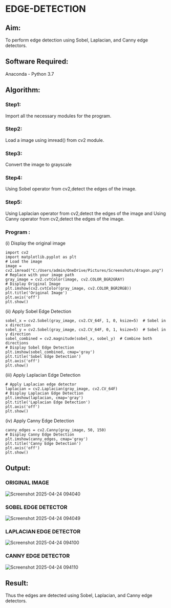 # EDGE-DETECTION
## Aim:
To perform edge detection using Sobel, Laplacian, and Canny edge detectors.

## Software Required:
Anaconda - Python 3.7

## Algorithm:
### Step1:
Import all the necessary modules for the program.

### Step2:
Load a image using imread() from cv2 module.

### Step3:
Convert the image to grayscale

### Step4:
Using Sobel operator from cv2,detect the edges of the image.

### Step5:

Using Laplacian operator from cv2,detect the edges of the image and Using Canny operator from cv2,detect the edges of the image.

### Program : 
(i) Display the original image
```
import cv2
import matplotlib.pyplot as plt
# Load the image
image = cv2.imread("C:/Users/admin/OneDrive/Pictures/Screenshots/dragon.png")  # Replace with your image path
gray_image = cv2.cvtColor(image, cv2.COLOR_BGR2GRAY)
# Display Original Image
plt.imshow(cv2.cvtColor(gray_image, cv2.COLOR_BGR2RGB))
plt.title('Original Image')
plt.axis('off')
plt.show()
```
(ii) Apply Sobel Edge Detection
```
sobel_x = cv2.Sobel(gray_image, cv2.CV_64F, 1, 0, ksize=5)  # Sobel in x direction
sobel_y = cv2.Sobel(gray_image, cv2.CV_64F, 0, 1, ksize=5)  # Sobel in y direction
sobel_combined = cv2.magnitude(sobel_x, sobel_y)  # Combine both directions
# Display Sobel Edge Detection
plt.imshow(sobel_combined, cmap='gray')
plt.title('Sobel Edge Detection')
plt.axis('off')
plt.show()
```
(iii) Apply Laplacian Edge Detection
```
# Apply Laplacian edge detector
laplacian = cv2.Laplacian(gray_image, cv2.CV_64F)
# Display Laplacian Edge Detection
plt.imshow(laplacian, cmap='gray')
plt.title('Laplacian Edge Detection')
plt.axis('off')
plt.show()
```
(iv) Apply Canny Edge Detection
```
canny_edges = cv2.Canny(gray_image, 50, 150)
# Display Canny Edge Detection
plt.imshow(canny_edges, cmap='gray')
plt.title('Canny Edge Detection')
plt.axis('off')
plt.show()
```
## Output:
### ORIGINAL IMAGE
![Screenshot 2025-04-24 094040](https://github.com/user-attachments/assets/29c2303c-94c3-4214-861f-114ec4135d82)


### SOBEL EDGE DETECTOR

![Screenshot 2025-04-24 094049](https://github.com/user-attachments/assets/e51e4b14-f9c3-4a90-9f60-39b839096a02)


### LAPLACIAN EDGE DETECTOR

![Screenshot 2025-04-24 094100](https://github.com/user-attachments/assets/dd5ebba4-c018-42c0-90cd-f70b18e0f139)


### CANNY EDGE DETECTOR
![Screenshot 2025-04-24 094110](https://github.com/user-attachments/assets/3f379286-2730-43f6-a0a9-4a3d67abb80c)


## Result:
Thus the edges are detected using Sobel, Laplacian, and Canny edge detectors.
